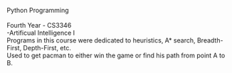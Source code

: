 Python Programming<br />
<br />
Fourth Year - CS3346<br />
-Artificual Intelligence I<br />
Programs in this course were dedicated to heuristics, A* search, Breadth-First, Depth-First, etc.<br />
Used to get pacman to either win the game or find his path from point A to B.<br />
<br />
